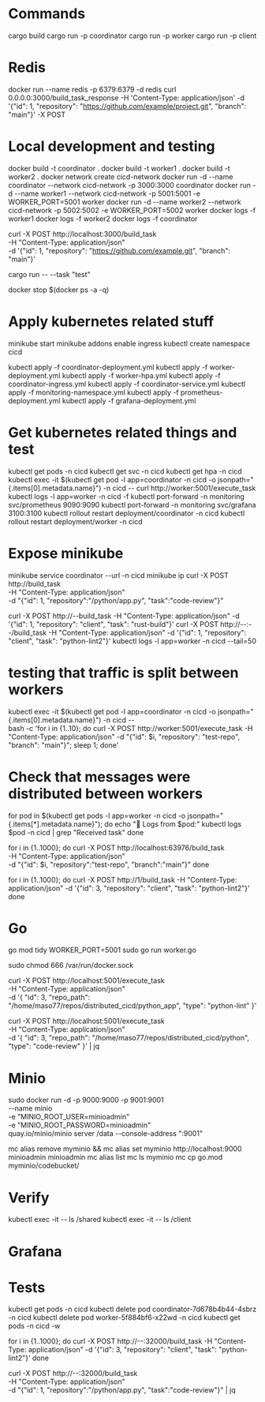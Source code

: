 # Commands
cargo build
cargo run -p coordinator
cargo run -p worker
cargo run -p client



# Redis
docker run --name redis -p 6379:6379 -d redis
curl 0.0.0.0:3000/build_task_response -H 'Content-Type: application/json' -d '{"id": 1, "repository": "https://github.com/example/project.git", "branch": "main"}' -X POST


# Local development and testing
docker build -t coordinator .
docker build -t worker1 .
docker build -t worker2 .
docker network create cicd-network
docker run -d --name coordinator --network cicd-network -p 3000:3000 coordinator
docker run -d --name worker1 --network cicd-network -p 5001:5001 -e WORKER_PORT=5001 worker
docker run -d --name worker2 --network cicd-network -p 5002:5002 -e WORKER_PORT=5002 worker
docker logs -f worker1
docker logs -f worker2
docker logs -f coordinator


curl -X POST http://localhost:3000/build_task \
     -H "Content-Type: application/json" \
     -d '{"id": 1, "repository": "https://github.com/example.git", "branch": "main"}'

cargo run -- --task "test"


docker stop $(docker ps -a -q)

# Apply kubernetes related stuff
minikube start
minikube addons enable ingress
kubectl create namespace cicd

kubectl apply -f coordinator-deployment.yml
kubectl apply -f worker-deployment.yml
kubectl apply -f worker-hpa.yml
kubectl apply -f coordinator-ingress.yml
kubectl apply -f coordinator-service.yml
kubectl apply -f monitoring-namespace.yml
kubectl apply -f prometheus-deployment.yml
kubectl apply -f grafana-deployment.yml
# Get kubernetes related things and test
kubectl get pods -n cicd
kubectl get svc -n cicd
kubectl get hpa -n cicd
kubectl exec -it $(kubectl get pod -l app=coordinator -n cicd -o jsonpath="{.items[0].metadata.name}") -n cicd -- curl http://worker:5001/execute_task
kubectl logs -l app=worker -n cicd -f
kubectl port-forward -n monitoring svc/prometheus 9090:9090
kubectl port-forward -n monitoring svc/grafana 3100:3100
kubectl rollout restart deployment/coordinator -n cicd
kubectl rollout restart deployment/worker -n cicd

# Expose minikube
minikube service coordinator --url -n cicd
minikube ip
curl -X POST http://build_task \
-H "Content-Type: application/json" \
-d "{\"id\": 1, \"repository\":\"/python/app.py\", \"task\":\"code-review\"}"

curl -X POST http://--build_task -H "Content-Type: application/json" -d '{"id": 1, "repository": "client", "task": "rust-build"}'
curl -X POST http://--:--/build_task -H "Content-Type: application/json" -d '{"id": 1, "repository": "client", "task": "python-lint2"}'
kubectl logs -l app=worker -n cicd --tail=50


# testing that traffic is split between workers
kubectl exec -it $(kubectl get pod -l app=coordinator -n cicd -o jsonpath="{.items[0].metadata.name}") -n cicd -- \
bash -c 'for i in {1..10}; do curl -X POST http://worker:5001/execute_task -H "Content-Type: application/json" -d "{\"id\": $i, \"repository\": \"test-repo\", \"branch\": \"main\"}"; sleep 1; done'



# Check that messages were distributed between workers
for pod in $(kubectl get pods -l app=worker -n cicd -o jsonpath="{.items[*].metadata.name}"); do
    echo "📌 Logs from $pod:"
    kubectl logs $pod -n cicd | grep "Received task"
done


for i in {1..1000}; do
    curl -X POST http://localhost:63976/build_task \
        -H "Content-Type: application/json" \
        -d "{\"id\": $i, \"repository\":\"test-repo\", \"branch\":\"main\"}"
done

for i in {1..1000}; do
  curl -X POST http://1/build_task -H "Content-Type: application/json" -d '{"id": 3, "repository": "client", "task": "python-lint2"}'
done
# Go
go mod tidy
WORKER_PORT=5001 sudo go run worker.go

sudo chmod 666 /var/run/docker.sock

curl -X POST http://localhost:5001/execute_task \
     -H "Content-Type: application/json" \
     -d '{
          "id": 3,
          "repo_path": "/home/maso77/repos/distributed_cicd/python_app",
          "type": "python-lint"
        }'

curl -X POST http://localhost:5001/execute_task \
     -H "Content-Type: application/json" \
     -d '{
          "id": 3,
          "repo_path": "/home/maso77/repos/distributed_cicd/python",
          "type": "code-review"
        }' | jq


# Minio
sudo docker run -d -p 9000:9000 -p 9001:9001 \
  --name minio \
  -e "MINIO_ROOT_USER=minioadmin" \
  -e "MINIO_ROOT_PASSWORD=minioadmin" \
  quay.io/minio/minio server /data --console-address ":9001"

mc alias remove myminio && mc alias set myminio http://localhost:9000 minioadmin minioadmin
mc alias list
mc ls myminio
mc cp go.mod myminio/codebucket/

# Verify
kubectl exec -it <worker-pod-name> -- ls /shared
kubectl exec -it <worker-pod-name> -- ls /client


# Grafana


# Tests
kubectl get pods -n cicd
kubectl delete pod coordinator-7d678b4b44-4sbrz -n cicd
kubectl delete pod worker-5f884bf6-x22wd -n cicd
kubectl get pods -n cicd -w

for i in {1..1000}; do
  curl -X POST http://--:32000/build_task -H "Content-Type: application/json" -d '{"id": 3, "repository": "client", "task": "python-lint2"}'
done

curl -X POST http://--:32000/build_task \
-H "Content-Type: application/json" \
-d "{\"id\": 1, \"repository\":\"/python/app.py\", \"task\":\"code-review\"}" | jq
